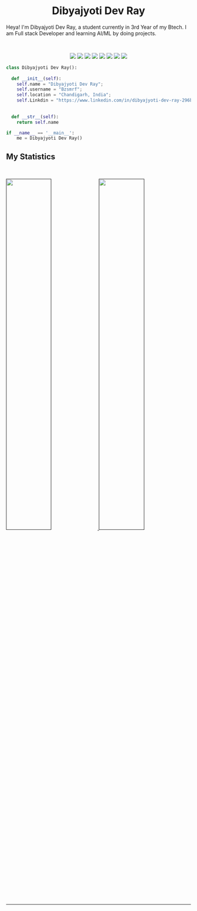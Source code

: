 <h1 align="center">
  <b>Dibyajyoti Dev Ray</b>
</h1>

Heya! I'm Dibyajyoti Dev Ray, a student currently in 3rd Year of my Btech. I am Full stack Developer 
and learning AI/ML by doing projects.

<br>

<p>
<div align="center">
  <img src="https://img.shields.io/badge/-HTML-c58545?style=for-the-badge&logo=html5&logoColor=c58545&labelColor=282828">
  <img src="https://img.shields.io/badge/-CSS-d1a01f?style=for-the-badge&logo=css3&logoColor=d1a01f&labelColor=282828">
  <img src="https://img.shields.io/badge/JavaScript-F7DF1E?style=for-the-badge&logo=javascript&logoColor=black">
  <img src="https://img.shields.io/badge/-Python-98b982?style=for-the-badge&logo=python&logoColor=98b982&labelColor=282828">
  <img src="https://img.shields.io/badge/C%2B%2B-00599C?style=for-the-badge&logo=c%2B%2B&logoColor=white">
  <img src="https://img.shields.io/badge/Go-00ADD8?style=for-the-badge&logo=go&logoColor=white">
  <img src="https://img.shields.io/badge/React-20232A?style=for-the-badge&logo=react&logoColor=61DAFB">
  <img src="https://img.shields.io/badge/Tailwind_CSS-38B2AC?style=for-the-badge&logo=tailwind-css&logoColor=white">
</div>
</p>

```python
class Dibyajyoti Dev Ray():
    
  def __init__(self):
    self.name = "Dibyajyoti Dev Ray";
    self.username = "Bzsmrf";
    self.location = "Chandigarh, India";
    self.Linkdin = "https://www.linkedin.com/in/dibyajyoti-dev-ray-296b56219";
    
  
  def __str__(self):
    return self.name

if __name__ == '__main__':
    me = Dibyajyoti Dev Ray()
```



<!--
<div align="center">
  <a href="https://open.spotify.com/user/6s6pbtefezpookh8gwnkko15v">
    <img src="https://spotify-readme-theta-virid.vercel.app/api?scan=true&theme=dark" width="240px">
  </a>
</div>
-->

## My Statistics

<br/>
<p align="left">
  <a href="">
  <img width="49.5%" src="https://github-readme-stats.vercel.app/api?username=Bzsmrf&show_icons=true&theme=gruvbox&hide_border=true" />
    <img width="49.5%" src="https://github-readme-streak-stats.herokuapp.com/?user=Bzsmrf&theme=gruvbox&hide_border=true" />
  </a>
</p>
<br>



------


